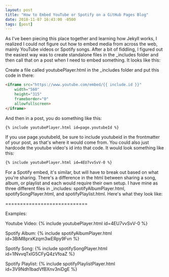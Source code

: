 ```yaml
---
layout: post
title: "How to Embed YouTube or Spotify on a GitHub Pages Blog"
date: 2018-11-07 16:43:00 -0500
tags: [post]
---
```


As I've been piecing this place together and learning how Jekyll works, I realized I could not figure out how to embed media from across the web, mainly YouTube videos or Spotify songs. After a bit of fiddling, I figured out the easiest way was to create standalone files in the _includes folder and then call that on a post when I need to embed something. It looks like this:

Create a file called youtubePlayer.html in the _includes folder and put this code in there:
```html
<iframe src="https://www.youtube.com/embed/{{ include.id }}" 
    width="560" 
    height="315"
    frameborder="0" 
    allowfullscreen>
</iframe>
```

And then in a post, you do something like this:
```html
{% include youtubePlayer.html id=page.youtubeId %}
```

If you use page.youtubeId, be sure to include youtubeid in the frontmatter of your post, as that's where it would come from. You could also just hardcode the youtube video's id into that code. It would look something like this:

```html
{% include youtubePlayer.html id=4EU7vvSvV-0 %}
```

For a Spotify embed, it's similar, but will have to break out based on what you're sharing. There's a difference in the html between sharing a song, album, or playlist and each would require their own setup. I have mine as three different files in _includes: spotifyAlbumPlayer.html, spotifySongPlayer.html, and spotifyPlaylist.html. Here's what they look like:




============================

Examples:

Youtube Video:
{% include youtubePlayer.html id=4EU7vvSvV-0 %}

Spotify Album:
{% include spotifyAlbumPlayer.html id=3BiM8prxKzqm3wERpy9Fvn %}

Spotify Song:
{% include spotifySongPlayer.html id=1lNvvqTxIG5CFyQ4zVfoaZ %}

Spotify Playlist:
{% include spotifyPlaylistPlayer.html id=3V9Ndh1badVfBXnv3niDgE %}

